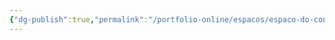 ```yaml
---
{"dg-publish":true,"permalink":"/portfolio-online/espacos/espaco-do-conhecimento-ufmg/","tags":["💼/📍"],"created":"2024-02-14T12:36:18.753-03:00","updated":"2024-02-05T18:55:44.565-03:00"}
---
```


